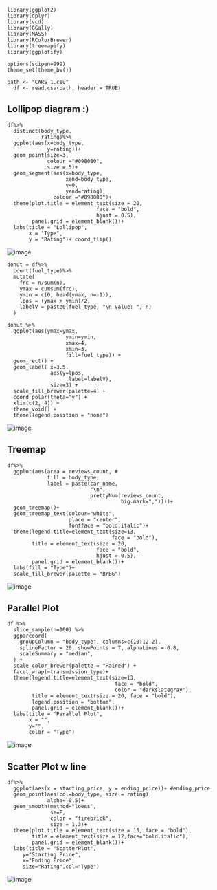     library(ggplot2)
    library(dplyr)
    library(vcd)
    library(GGally)
    library(MASS)
    library(RColorBrewer)
    library(treemapify)
    library(ggplotify)

    options(scipen=999)
    theme_set(theme_bw())

    path <- "CARS_1.csv"
      df <- read.csv(path, header = TRUE) 

  
  
  ## Lollipop diagram :)
  
    df%>%
      distinct(body_type, 
               rating)%>%
      ggplot(aes(x=body_type,
                 y=rating))+
      geom_point(size=3, 
                 colour ="#098080", 
                 size = 5)+
      geom_segment(aes(x=body_type,
                       xend=body_type,
                       y=0,
                       yend=rating),
                   colour ="#098080")+
      theme(plot.title = element_text(size = 20, 
                                 face = "bold",
                                 hjust = 0.5),
            panel.grid = element_blank())+
      labs(title = "Lollipop",
           x = "Type",
           y = "Rating")+ coord_flip()
         
![image](https://user-images.githubusercontent.com/58554631/226740940-5c95bdc3-9235-4516-a9ab-452d3e60810f.png)

    donut = df%>%
      count(fuel_type)%>%
      mutate(
        frc = n/sum(n),
        ymax = cumsum(frc),
        ymin = c(0, head(ymax, n=-1)),
        lpos = (ymax + ymin)/2,
        labelV = paste0(fuel_type, "\n Value: ", n)
      )

    donut %>%
      ggplot(aes(ymax=ymax,
                       ymin=ymin, 
                       xmax=4, 
                       xmin=3,
                       fill=fuel_type)) +
      geom_rect() +
      geom_label( x=3.5,
                  aes(y=lpos,
                        label=labelV),
                  size=3) +
      scale_fill_brewer(palette=4) +
      coord_polar(theta="y") +
      xlim(c(2, 4)) +
      theme_void() +
      theme(legend.position = "none")
      
![image](https://user-images.githubusercontent.com/58554631/226741038-d822fd28-ce88-40d3-9308-17e4e5779a83.png)

## Treemap

    df%>%
      ggplot(aes(area = reviews_count, #
                 fill = body_type,
                 label = paste(car_name,
                               "\n",
                               prettyNum(reviews_count,
                                         big.mark=","))))+
      geom_treemap()+
      geom_treemap_text(colour="white",
                        place = "center",
                        fontface = "bold.italic")+
      theme(legend.title=element_text(size=13, 
                                      face = "bold"),
            title = element_text(size = 20, 
                                 face = "bold",
                                 hjust = 0.5),
            panel.grid = element_blank())+
      labs(fill = "Type")+
      scale_fill_brewer(palette = "BrBG")

![image](https://user-images.githubusercontent.com/58554631/226741107-57222925-0614-4afe-be97-f1c428959164.png)

## Parallel Plot
    df %>%
      slice_sample(n=100) %>%
      ggparcoord(
        groupColumn = "body_type", columns=c(10:12,2),
        splineFactor = 20, showPoints = T, alphaLines = 0.8,
        scaleSummary = "median",
      ) +
      scale_color_brewer(palette = "Paired") +
      facet_wrap(~transmission_type)+
      theme(legend.title=element_text(size=13, 
                                       face = "bold",
                                       color = "darkslategray"),
            title = element_text(size = 20, face = "bold"),
            legend.position = "bottom",
            panel.grid = element_blank())+
      labs(title = "Parallel Plot",
           x = "",
           y="",
           color = "Type")
           
![image](https://user-images.githubusercontent.com/58554631/226741270-a0354423-3c77-4a66-a453-3ed6608e48db.png)

## Scatter Plot w line
    df%>%
      ggplot(aes(x = starting_price, y = ending_price))+ #ending_price
      geom_point(aes(col=body_type, size = rating),
                 alpha= 0.5)+
      geom_smooth(method="loess", 
                  se=F, 
                  color = "firebrick",
                  size = 1.3)+
      theme(plot.title = element_text(size = 15, face = "bold"),
            title = element_text(size = 12,face="bold.italic"),
            panel.grid = element_blank())+
      labs(title = "ScatterPlot",
         y="Starting Price", 
         x="Ending Price",
         size="Rating",col="Type")

![image](https://user-images.githubusercontent.com/58554631/226741336-08de1063-5a9b-4a6d-bf42-53c1ea28e31d.png)
